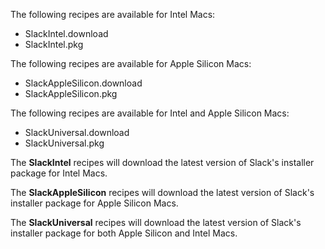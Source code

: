 The following recipes are available for Intel Macs:

* SlackIntel.download
* SlackIntel.pkg

The following recipes are available for Apple Silicon Macs:

* SlackAppleSilicon.download
* SlackAppleSilicon.pkg

The following recipes are available for Intel and Apple Silicon Macs:

* SlackUniversal.download
* SlackUniversal.pkg

The **SlackIntel** recipes will download the latest version of Slack's installer package for Intel Macs. 

The **SlackAppleSilicon** recipes will download the latest version of Slack's installer package for Apple Silicon Macs.

The **SlackUniversal** recipes will download the latest version of Slack's installer package for both Apple Silicon and Intel Macs.